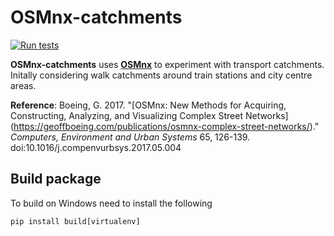 # OSMnx-catchments
[![Run tests](https://github.com/alaw005/osmnx-catchments/actions/workflows/pytest.yml/badge.svg)](https://github.com/alaw005/osmnx-catchments/actions/workflows/pytest.yml)


**OSMnx-catchments** uses [**OSMnx**](https://github.com/gboeing/osmnx) to 
experiment with transport catchments. Initally considering walk catchments 
around train stations and city centre areas.

**Reference**: Boeing, G. 2017. "[OSMnx: New Methods for Acquiring, 
Constructing, Analyzing, and Visualizing Complex Street Networks]
(https://geoffboeing.com/publications/osmnx-complex-street-networks/)." 
*Computers, Environment and Urban Systems* 65, 126-139. 
doi:10.1016/j.compenvurbsys.2017.05.004


## Build package

To build on Windows need to install the following
```
pip install build[virtualenv]
```
